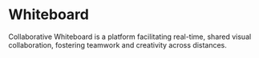 # Whiteboard
Collaborative Whiteboard is a platform facilitating real-time, shared visual collaboration, fostering teamwork and creativity across distances.

